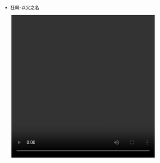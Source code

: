 - 狂飙-以父之名
<center>
<video width="450" height="450" controls>
<source src="/archive/混剪/狂飙-以父之名.mp4" type="video/mp4">
</video>
</center>
